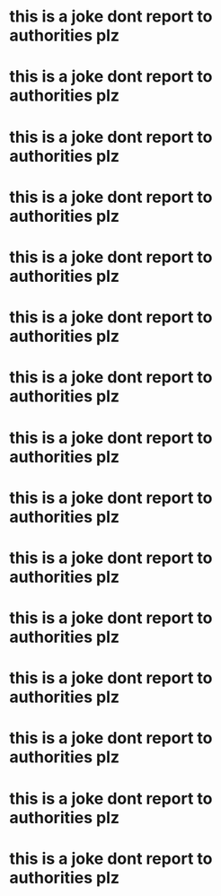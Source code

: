 # this is a joke dont report to authorities plz
# this is a joke dont report to authorities plz
# this is a joke dont report to authorities plz
# this is a joke dont report to authorities plz
# this is a joke dont report to authorities plz
# this is a joke dont report to authorities plz
# this is a joke dont report to authorities plz
# this is a joke dont report to authorities plz
# this is a joke dont report to authorities plz
# this is a joke dont report to authorities plz
# this is a joke dont report to authorities plz
# this is a joke dont report to authorities plz
# this is a joke dont report to authorities plz
# this is a joke dont report to authorities plz
# this is a joke dont report to authorities plz
